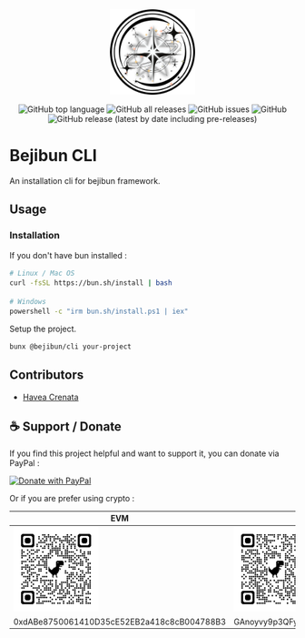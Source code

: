 <div align="center">

<img src="https://github.com/crenata/bejibun/blob/master/public/images/bejibun.png?raw=true" width="150" alt="Bejibun" />

![GitHub top language](https://img.shields.io/github/languages/top/crenata/bejibun-cli)
![GitHub all releases](https://img.shields.io/github/downloads/crenata/bejibun-cli/total)
![GitHub issues](https://img.shields.io/github/issues/crenata/bejibun-cli)
![GitHub](https://img.shields.io/github/license/crenata/bejibun-cli)
![GitHub release (latest by date including pre-releases)](https://img.shields.io/github/v/release/crenata/bejibun-cli?display_name=tag&include_prereleases)

</div>

# Bejibun CLI
An installation cli for bejibun framework.

## Usage

### Installation
If you don't have bun installed :

```bash
# Linux / Mac OS
curl -fsSL https://bun.sh/install | bash

# Windows
powershell -c "irm bun.sh/install.ps1 | iex"
```

Setup the project.

```bash
bunx @bejibun/cli your-project
```

## Contributors
- [Havea Crenata](mailto:havea.crenata@gmail.com)

## ☕ Support / Donate

If you find this project helpful and want to support it, you can donate via PayPal :

[![Donate with PayPal](https://img.shields.io/badge/Donate-PayPal-blue.svg?logo=paypal)](https://paypal.me/hafiizhghulam)

Or if you are prefer using crypto :

| EVM                                                                                                     | Solana                                                                                                  |
| ------------------------------------------------------------------------------------------------------- | ------------------------------------------------------------------------------------------------------- |
| <img src="https://github.com/crenata/bejibun/blob/master/public/images/EVM.png?raw=true" width="150" /> | <img src="https://github.com/crenata/bejibun/blob/master/public/images/SOL.png?raw=true" width="150" /> |
| 0xdABe8750061410D35cE52EB2a418c8cB004788B3                                                              | GAnoyvy9p3QFyxikWDh9hA3fmSk2uiPLNWyQ579cckMn                                                            |